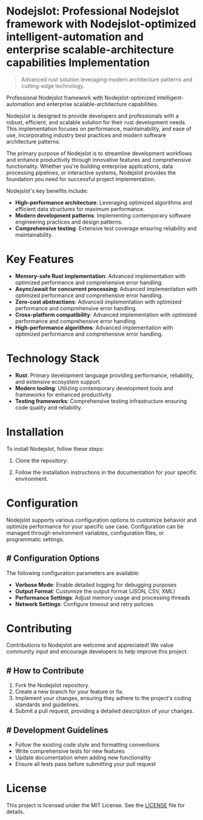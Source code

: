 <!-- fallback_NodejsIot_20250807040802_87029 -->

# NodejsIot: Professional NodejsIot framework with NodejsIot-optimized intelligent-automation and enterprise scalable-architecture capabilities Implementation
> Advanced rust solution leveraging modern architecture patterns and cutting-edge technology.

Professional NodejsIot framework with NodejsIot-optimized intelligent-automation and enterprise scalable-architecture capabilities.

NodejsIot is designed to provide developers and professionals with a robust, efficient, and scalable solution for their rust development needs. This implementation focuses on performance, maintainability, and ease of use, incorporating industry best practices and modern software architecture patterns.

The primary purpose of NodejsIot is to streamline development workflows and enhance productivity through innovative features and comprehensive functionality. Whether you're building enterprise applications, data processing pipelines, or interactive systems, NodejsIot provides the foundation you need for successful project implementation.

NodejsIot's key benefits include:

* **High-performance architecture**: Leveraging optimized algorithms and efficient data structures for maximum performance.
* **Modern development patterns**: Implementing contemporary software engineering practices and design patterns.
* **Comprehensive testing**: Extensive test coverage ensuring reliability and maintainability.

# Key Features

* **Memory-safe Rust implementation**: Advanced implementation with optimized performance and comprehensive error handling.
* **Async/await for concurrent processing**: Advanced implementation with optimized performance and comprehensive error handling.
* **Zero-cost abstractions**: Advanced implementation with optimized performance and comprehensive error handling.
* **Cross-platform compatibility**: Advanced implementation with optimized performance and comprehensive error handling.
* **High-performance algorithms**: Advanced implementation with optimized performance and comprehensive error handling.

# Technology Stack

* **Rust**: Primary development language providing performance, reliability, and extensive ecosystem support.
* **Modern tooling**: Utilizing contemporary development tools and frameworks for enhanced productivity.
* **Testing frameworks**: Comprehensive testing infrastructure ensuring code quality and reliability.

# Installation

To install NodejsIot, follow these steps:

1. Clone the repository:


2. Follow the installation instructions in the documentation for your specific environment.

# Configuration

NodejsIot supports various configuration options to customize behavior and optimize performance for your specific use case. Configuration can be managed through environment variables, configuration files, or programmatic settings.

## # Configuration Options

The following configuration parameters are available:

* **Verbose Mode**: Enable detailed logging for debugging purposes
* **Output Format**: Customize the output format (JSON, CSV, XML)
* **Performance Settings**: Adjust memory usage and processing threads
* **Network Settings**: Configure timeout and retry policies

# Contributing

Contributions to NodejsIot are welcome and appreciated! We value community input and encourage developers to help improve this project.

## # How to Contribute

1. Fork the NodejsIot repository.
2. Create a new branch for your feature or fix.
3. Implement your changes, ensuring they adhere to the project's coding standards and guidelines.
4. Submit a pull request, providing a detailed description of your changes.

## # Development Guidelines

* Follow the existing code style and formatting conventions
* Write comprehensive tests for new features
* Update documentation when adding new functionality
* Ensure all tests pass before submitting your pull request

# License

This project is licensed under the MIT License. See the [LICENSE](https://github.com/sandibrrm/NodejsIot/blob/main/LICENSE) file for details.
